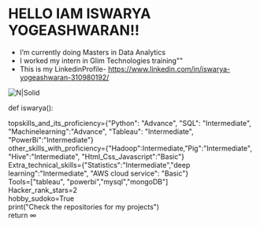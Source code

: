 # HELLO IAM ISWARYA YOGEASHWARAN!!

-  I’m currently doing Masters in Data Analytics
- I worked my intern in Glim Technologies training""
- This is my LinkedinProfile- https://www.linkedin.com/in/iswarya-yogeashwaran-310980192/

![N|Solid](https://cdn.futura-sciences.com/buildsv6/images/wide1920/9/5/0/950321c11d_50173256_data-science-1.jpg)

def iswarya():
   
   topskills_and_its_proficiency={"Python": "Advance", "SQL": "Intermediate", "Machinelearning":"Advance", "Tableau": "Intermediate", "PowerBi":"Intermediate"}                      
   other_skills_with_proficiency={"Hadoop":Intermediate,"Pig":"Intermediate", "Hive":"Intermediate", "Html_Css_Javascript":"Basic"}                                                     
   Extra_technical_skills={"Statistics":"Intermediate","deep learning":"Intermediate", "AWS cloud service": "Basic"}                                                                
   Tools=["tableau", "powerbi","mysql","mongoDB"]                                                                                                                                                        
   Hacker_rank_stars=2                                                                                                                                                                                                                                                                          
   hobby_sudoko=True                                                                                                                                                                          
   print("Check the repositories for my projects")                                                                                                                                   
   return ∞
   
   
  
